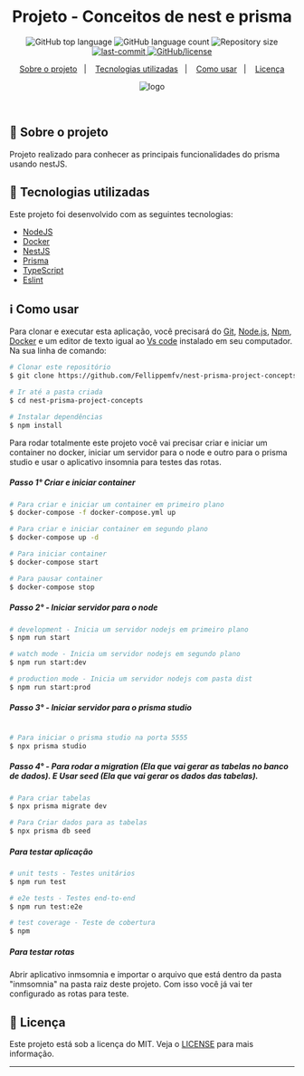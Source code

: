 <h1 align="center"> Projeto - Conceitos de nest e prisma </h1>

<p align="center">
  <img alt="GitHub top language" src="https://img.shields.io/github/languages/top/Fellippemfv/prisma-project-movie-rentals">

  <img alt="GitHub language count" src="https://img.shields.io/github/languages/count/Fellippemfv/prisma-project-movie-rentals?color=red">

  <img alt="Repository size" src="https://img.shields.io/github/repo-size/Fellippemfv/prisma-project-movie-rentals?color=yellow">
  
  <a href="https://github.com/Fellippemfv/prisma-project-movie-rentals/commits/master">
  	<img alt="last-commit" src="https://img.shields.io/github/last-commit/Fellippemfv/prisma-project-movie-rentals">
  </a>

  <a href="https://github.com/Fellippemfv/prisma-project-movie-rentals/blob/master/LICENSE.md">
  	<img alt="GitHub/license" src="https://img.shields.io/github/license/Fellippemfv/prisma-project-movie-rentals">
  </a>
</p>

<p align="center">
  <a href="#round_pushpin-sobre-o-projeto">Sobre o projeto</a>&nbsp;&nbsp;&nbsp;|&nbsp;&nbsp;&nbsp;
  <a href="#rocket-tecnologias-utilizadas">Tecnologias utilizadas</a>&nbsp;&nbsp;&nbsp;|&nbsp;&nbsp;&nbsp;
  <a href="#information_source-como-usar">Como usar</a>&nbsp;&nbsp;&nbsp;|&nbsp;&nbsp;&nbsp;
  <a href="#memo-licença">Licença</a>
</p>

<p align="center">
  <img alt="logo" title="logo" src="https://user-images.githubusercontent.com/67835741/200043624-cfa0a999-6a95-482c-ab68-7e546a02282e.png" />
</p>

<br>

## :round_pushpin: Sobre o projeto

 Projeto realizado para conhecer as principais funcionalidades do prisma usando nestJS.


## :rocket: Tecnologias utilizadas

Este projeto foi desenvolvido com as seguintes tecnologias:

-  [NodeJS](https://nodejs.org/en/)
-  [Docker](https://www.docker.com)
-  [NestJS](https://docs.nestjs.com )
-  [Prisma](https://www.prisma.io)
-  [TypeScript](https://www.typescriptlang.org)
-  [Eslint](https://eslint.org)

## :information_source: Como usar

Para clonar e executar esta aplicação, você precisará do [Git](https://git-scm.com), [Node.js](https://nodejs.org/en/), [Npm](https://www.npmjs.com/), [Docker](https://www.docker.com) e um editor de texto igual ao [Vs code](https://code.visualstudio.com/) instalado em seu computador. Na sua linha de comando:

```bash
# Clonar este repositório
$ git clone https://github.com/Fellippemfv/nest-prisma-project-concepts.git

# Ir até a pasta criada
$ cd nest-prisma-project-concepts

# Instalar dependências
$ npm install
```
Para rodar totalmente este projeto você vai precisar criar e iniciar um container no docker, iniciar um servidor para o node e outro para o prisma studio e usar o aplicativo insomnia para testes das rotas.

##### Passo  1° Criar e iniciar container

```bash
# Para criar e iniciar um container em primeiro plano
$ docker-compose -f docker-compose.yml up

# Para criar e iniciar container em segundo plano
$ docker-compose up -d

# Para iniciar container
$ docker-compose start

# Para pausar container
$ docker-compose stop
```

##### Passo 2° - Iniciar servidor para o node

```bash
# development - Inicia um servidor nodejs em primeiro plano
$ npm run start

# watch mode - Inicia um servidor nodejs em segundo plano
$ npm run start:dev

# production mode - Inicia um servidor nodejs com pasta dist
$ npm run start:prod
```


##### Passo  3° - Iniciar servidor para o prisma studio

```bash

# Para iniciar o prisma studio na porta 5555
$ npx prisma studio
```

##### Passo  4° - Para rodar a migration (Ela que vai gerar as tabelas no banco de dados). E Usar seed (Ela que vai gerar os dados das tabelas).
```bash
# Para criar tabelas
$ npx prisma migrate dev

# Para Criar dados para as tabelas
$ npx prisma db seed
```

##### Para testar aplicação
```bash
# unit tests - Testes unitários
$ npm run test

# e2e tests - Testes end-to-end
$ npm run test:e2e

# test coverage - Teste de cobertura
$ npm 
```
##### Para testar rotas 
Abrir aplicativo inmsomnia e importar o arquivo que está dentro da pasta "inmsomnia" na pasta raiz deste projeto. Com isso você já vai ter configurado as rotas para teste.

## :memo: Licença

Este projeto está sob a licença do MIT. Veja o [LICENSE](https://github.com/Fellippemfv/prisma-project-movie-rentals/blob/master/LICENSE.md) para mais informação.

---